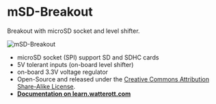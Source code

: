# mSD-Breakout
Breakout with microSD socket and level shifter.

![mSD-Breakout](https://github.com/watterott/mSD-Breakout/raw/master/hardware/mSD-Breakout_v10.jpg)

* microSD socket (SPI) support SD and SDHC cards
* 5V tolerant inputs (on-board level shifter)
* on-board 3.3V voltage regulator
* Open-Source and released under the [Creative Commons Attribution Share-Alike License](https://creativecommons.org/licenses/by-sa/4.0/).
* **[Documentation on learn.watterott.com](https://learn.watterott.com)**
